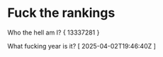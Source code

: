 # Fuck the rankings

Who the hell am I?
{ 13337281 }

What fucking year is it?
[ 2025-04-02T19:46:40Z ]
